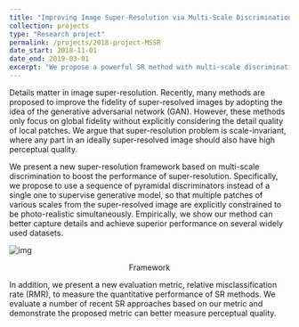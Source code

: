 ```yaml
---
title: "Improving Image Super-Resolution via Multi-Scale Discrimination"
collection: projects
type: "Research project"
permalink: /projects/2018-project-MSSR
date_start: 2018-11-01
date_end: 2019-03-01
excerpt: "We propose a powerful SR method with multi-scale discrimination based on the scale-invariance property of the task of SR. We also propose a powerful metric RMR to evaluate the perceptual performance of SR methods taking advantage of the solutions to binary classification. <br/><img src='/images/project-MSSR.png' width='500px'>"
---
```


Details matter in image super-resolution. Recently, many methods are proposed to improve the fidelity of super-resolved images by adopting the idea of the generative adversarial network (GAN). However, these methods only focus on global fidelity without explicitly considering the detail quality of local patches. We argue that super-resolution problem is scale-invariant, where any part in an ideally super-resolved image should also have high perceptual quality.

We present a new super-resolution framework based on multi-scale discrimination to boost the performance of super-resolution.  Specifically, we propose to use a sequence of pyramidal discriminators instead of a single one to supervise generative model, so that multiple patches of various scales from the super-resolved image are explicitly constrained to be photo-realistic simultaneously. Empirically, we show our method can better capture details and achieve superior performance on several widely used datasets.

![img](/images/project-FaceSR-framework.png)

<p style="text-align: center;">Framework</p>

In addition, we present a new evaluation metric, relative misclassification rate (RMR), to measure the quantitative performance of SR methods. We evaluate a number of recent SR approaches based on our metric and demonstrate the proposed metric can better measure perceptual quality.
